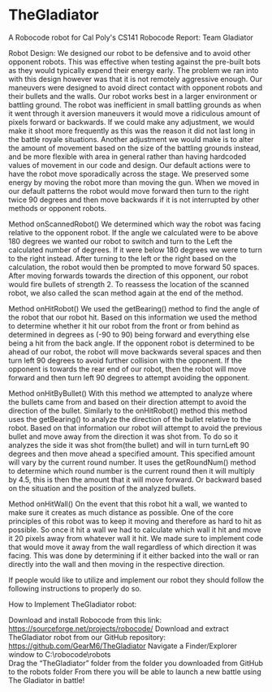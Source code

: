 # TheGladiator
A Robocode robot for Cal Poly's CS141
Robocode Report: Team Gladiator

Robot Design:
We designed our robot to be defensive and to avoid other opponent robots. This was effective when testing against the pre-built bots as they would typically expend their energy early. The problem we ran into with this design however was that it is not remotely aggressive enough. Our maneuvers were designed to avoid direct contact with opponent robots and their bullets and the walls. Our robot works best in a larger environment or battling ground. The robot was inefficient in small battling grounds as when it went through it aversion maneuvers it would move a ridiculous amount of pixels forward or backwards. If we could make any adjustment, we would make it shoot more frequently as this was the reason it did not last long in the battle royale situations. Another adjustment we would make is to alter the amount of movement based on the size of the battling grounds instead, and be more flexible with area in general rather than having hardcoded values of movement in our code and design. 
Our default actions were to have the robot move sporadically across the stage. We preserved some energy by moving the robot more than moving the gun. When we moved in our default patterns the robot would move forward then turn to the right twice 90 degrees and then move backwards if it is not interrupted by other methods or opponent robots. 

Method onScannedRobot()
	We determined which way the robot was facing relative to the opponent robot. If the angle we calculated were to be above 180 degrees we wanted our robot to switch and turn to the Left the calculated number of degrees. If it were below 180 degrees we were to turn to the right instead. After turning to the left or the right based on the calculation, the robot would then be prompted to move forward 50 spaces. After moving forwards towards the direction of this opponent, our robot would fire bullets of strength 2. To reassess the location of the scanned robot, we also called the scan method again at the end of the method. 
 
Method onHitRobot()
We used the getBearing() method to find the angle of the robot that our robot hit. Based on this information we used the method to determine whether it hit our robot from the front or from behind as determined in degrees as (-90 to 90) being forward and everything else being a hit from the back angle. If the opponent robot is determined to be ahead of our robot, the robot will move backwards several spaces and then turn left 90 degrees to avoid further collision with the opponent. If the opponent is towards the rear end of our robot, then the robot will move forward and then turn left 90 degrees to attempt avoiding the opponent.  

Method onHitByBullet()
With this method we attempted to analyze where the bullets came from and based on their direction attempt to avoid the direction of the bullet. Similarly to the onHitRobot() method this method uses the getBearing() to analyze the direction of the bullet relative to the robot. Based on that information our robot will attempt to avoid the previous bullet and move away from the direction it was shot from. To do so it analyzes the side it was shot from(the bullet) and will in turn turnLeft 90 degrees and then move ahead a specified amount. This specified amount will vary by the current round number. It uses the getRoundNum() method to determine which round number is the current round then it will multiply by 4.5, this is then the amount that it will move forward. Or backward based on the situation and the position of the analyzed bullets. 
 
Method onHitWall()
	On the event that this robot hit a wall, we wanted to make sure it creates as much distance as possible. One of the core principles of this robot was to keep it moving and therefore as hard to hit as possible. So once it hit a wall we had to calculate which wall it hit and move it 20 pixels away from whatever wall it hit. We made sure to implement code that would move it away from the wall regardless of which direction it was facing. This was done by determining if it either backed into the wall or ran directly into the wall and then moving in the respective direction.

If people would like to utilize and implement our robot they should follow the following instructions to properly do so. 

How to Implement TheGladiator robot:

Download and install Robocode from this link: https://sourceforge.net/projects/robocode/
Download and extract TheGladiator robot from our GitHub repository:
https://github.com/GearM6/TheGladiator
Navigate a Finder/Explorer window to C:\robocode\robots\
Drag the “TheGladiator” folder from the folder you downloaded from GitHub to the robots folder
From there you will be able to launch a new battle using The Gladiator in battle!

